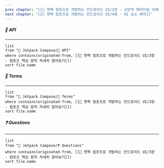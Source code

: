 ```yaml
---
prev chapter: "[[📘 젯팩 컴포즈로 개발하는 안드로이드 UI/2장 - 선언적 패러다임 이해]]"
next chapter: "[[📘 젯팩 컴포즈로 개발하는 안드로이드 UI/4장 - UI 요소 배치]]"
---
```

##### 🔗 API
---
```dataview
list
from "🎨 Jetpack Compose/🔗 API"
where contains(originated-from, [[📘 젯팩 컴포즈로 개발하는 안드로이드 UI/3장 - 컴포즈 핵심 원칙 자세히 알아보기]])
sort file.name
```

##### 📔 Terms
---
```dataview
list
from "🎨 Jetpack Compose/📔 Terms"
where contains(originated-from, [[📘 젯팩 컴포즈로 개발하는 안드로이드 UI/3장 - 컴포즈 핵심 원칙 자세히 알아보기]])
sort file.name
```

##### ❓ Questions
---
```dataview
list
from "🎨 Jetpack Compose/❓ Questions"
where contains(originated-from, [[📘 젯팩 컴포즈로 개발하는 안드로이드 UI/3장 - 컴포즈 핵심 원칙 자세히 알아보기]])
sort file.name
```
